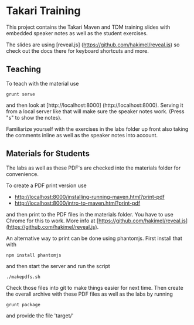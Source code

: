 # Takari Training

This project contains the Takari Maven and TDM training slides with embedded
speaker notes as well as the student exercises.

The slides are using [reveal.js] (https://github.com/hakimel/reveal.js) so check
out the docs there for keyboard shortcuts and more.

## Teaching

To teach with the material use 

````
grunt serve
````

and then look at [http://localhost:8000] (http://localhost:8000). Serving it
from a local server like that will make sure the speaker notes work. (Press "s" to 
show the notes).

Familiarize yourself with the exercises in the labs folder up front also taking the
comments inline as well as the speaker notes into account.  

## Materials for Students

The labs as well as these PDF's are checked into the materials folder for
convenience.

To create a PDF print version use

* [http://localhost:8000/installing-running-maven.html?print-pdf](http://localhost:8000/installing-running-maven.html?print-pdf)
* [http://localhost:8000/intro-to-maven.html?print-pdf](http://localhost:8000/intro-to-maven.html?print-pdf#/)

and then print to the PDF files in the materials folder. You have to use Chrome
for this to work. More info at
[https://github.com/hakimel/reveal.js](https://github.com/hakimel/reveal.js).

An alternative way to print can be done using phantomjs. First install that with

````
npm install phantomjs
````

and then start the server and run the script

````
./makepdfs.sh
````

Check those files into git to make things easier for next time. Then create the
overall archive with these PDF files as well as the labs by running

````
grunt package
````

and provide the file 'target/'




 